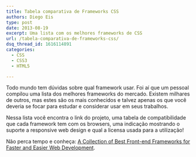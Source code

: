 ```yaml
---
title: Tabela comparativa de Frameworks CSS
authors: Diego Eis
type: post
date: 2013-08-19
excerpt: Uma lista com os melhores frameworks de CSS
url: /tabela-comparativa-de-frameworks-css/
dsq_thread_id: 1616114891
categories:
  - CSS
  - CSS3
  - HTML5

---
```

Todo mundo tem dúvidas sobre qual framework usar. Foi aí que um pessoal compilou uma lista dos melhores frameworks do mercado. Existem milhares de outros, mas estes são os mais conhecidos e talvez apenas os que você deveria se focar para estudar e considerar usar em seus trabalhos. 

Nessa lista você encontra o link do projeto, uma tabela de compatibilidade que cada framework tem com os browsers, uma indicação mostrando o suporte a responsive web design e qual a licensa usada para a utilização!

Não perca tempo e conheça: [A Collection of Best Front-end Frameworks for Faster and Easier Web Development][1].

 [1]: http://usablica.github.io/front-end-frameworks/compare.html "A COLLECTION OF BEST FRONT END FRAMEWORKS FOR FASTER&EASIER WEB DEVELOPMENT"